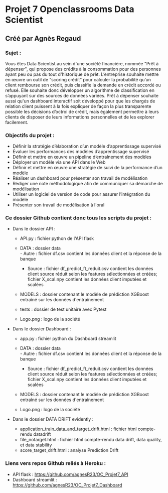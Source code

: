 # Projet 7 Openclassrooms Data Scientist
## Créé par Agnès Regaud
### Sujet :
Vous êtes Data Scientist au sein d'une société financière, nommée "Prêt à dépenser", qui propose des crédits à la consommation pour des personnes ayant peu ou pas du tout d'historique de prêt.
L’entreprise souhaite mettre en œuvre un outil de “scoring crédit” pour calculer la probabilité qu’un client rembourse son crédit, puis classifie la demande en crédit accordé ou refusé. 
Elle souhaite donc développer un algorithme de classification en s’appuyant sur des sources de données variées.
Prêt à dépenser souhaite aussi qu'un dashboard interactif soit développé pour que les chargés de relation client puissent à la fois expliquer de façon la plus transparente possible les décisions d’octroi de crédit, 
mais également permettre à leurs clients de disposer de leurs informations personnelles et de les explorer facilement. 

### Objectifs du projet :
- Définir la stratégie d’élaboration d’un modèle d’apprentissage supervisé
- Évaluer les performances des modèles d’apprentissage supervisé
- Définir et mettre en œuvre un pipeline d’entraînement des modèles
- Déployer un modèle via une API dans le Web
- Définir et mettre en œuvre une stratégie de suivi de la performance d’un modèle
- Réaliser un dashboard pour présenter son travail de modélisation
- Rédiger une note méthodologique afin de communiquer sa démarche de modélisation
- Utiliser un logiciel de version de code pour assurer l’intégration du modèle
- Présenter son travail de modélisation à l'oral

### Ce dossier Github contient donc tous les scripts du projet :
- Dans le dossier API :
    * API.py : fichier python de l'API flask
    * DATA : dossier data 	
        	- Autre : fichier df.csv contient les données client et la réponse de la banque
        - Source : fichier df_predict_ft_reduit.csv contient les données client source réduit selon les features sélectionnées et créées; fichier X_scal.npy contient les données client imputées et scalées

    * MODELS : dossier contenant le modèle de prédiction XGBoost entraîné sur les données d'entraînement
    * tests : dossier de test unitaire avec Pytest
    * Logo.png : logo de la société
    
- Dans le dossier Dashboard :
    * app.py : fichier python du Dashboard streamlit
    * DATA : dossier data 	
        	- Autre : fichier df.csv contient les données client et la réponse de la banque
        - Source : fichier df_predict_ft_reduit.csv contient les données client source réduit selon les features sélectionnées et créées; fichier X_scal.npy contient les données client imputées et scalées

    * MODELS : dossier contenant le modèle de prédiction XGBoost entraîné sur les données d'entraînement
    * Logo.png : logo de la société
    
- Dans le dossier DATA DRIFT evidently :
    * application_train_data_and_target_drift.html : fichier html compte-rendu datadrift
    * file_notarget.html : fichier html compte-rendu data drift, data quality, et data stability
    * score_target_drift.html : analyse Prediction Drift
    
### Liens vers repos Github reliés à Heroku :
- API flask : https://github.com/agnesR23/OC_Projet7_API
- Dashboard streamlit : https://github.com/agnesR23/OC_Projet7_Dashboard
